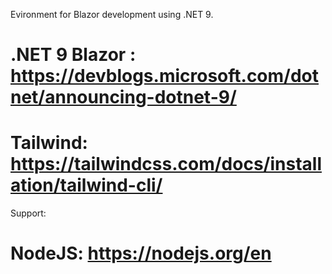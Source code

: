 Evironment for Blazor development using .NET 9.
# .NET 9 Blazor : https://devblogs.microsoft.com/dotnet/announcing-dotnet-9/
# Tailwind: https://tailwindcss.com/docs/installation/tailwind-cli/

Support:
# NodeJS: https://nodejs.org/en

